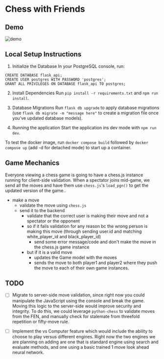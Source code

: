 # Chess with Friends

## Demo
![demo](https://github.com/xl4624/chess-with-friends/assets/116298054/da102c8e-cc97-4b76-bb2f-1460af8f956b)


## Local Setup Instructions
1. Initialize the Database
In your PostgreSQL console, run:
```
CREATE DATABASE flask_api;
CREATE USER postgres WITH PASSWORD 'postgres';
GRANT ALL PRIVILEGES ON DATABASE flask_api TO postgres;
```

2. Install Dependencies
Run `pip install -r requirements.txt` and `npm run install`.

3. Database Migrations
Run `flask db upgrade` to apply database migrations (use `flask db migrate -m "message here"` to create a migration file once you've updated database models).

4. Running the application
Start the application ins dev mode with `npm run dev`.

To test the docker image, run `docker compose build` followed by `docker compose up` (add -d for detached mode) to start up a container.

## Game Mechanics
Everyone viewing a chess game is going to have a chess.js instance running for client-side validation. When a spectator joins mid-game, we send all the moves and have them use `chess.js`'s `load_pgn()` to get the updated version of the game..

- make a move
    - validate the move using `chess.js`
    - send it to the backend
        - validate that the correct user is making their move and not a spectator or the opponent
        - so if it fails validation for any reason bc the wrong person is making this move (through sending user.id and matching white_player_id and black_player_id)
            - send some error message/code and don't make the move in the chess.js game instance 
        - but if it is a valid move
            - updates the Game model with the moves
            - sends the move to both player1 and player2 where they push the move to each of their own game instances.

## TODO
- [ ] Migrate to server-side move validation, since right now you could manipulate the JavaScript using the console and break the game. Moving this logic to the server-side would improve security and integrity. To do this, we could leverage `python-chess` to validate moves from the FEN, and manually check for stalemate from threefold repetition or fifty-move rule.
- [ ] Implement the vs Computer feature which would include the ability to choose to play versus different engines. Right now the two engines we are planning on adding are one that is standard engine using search and evaluate methods, and one using a basic trained 1 move look ahead neural network.

